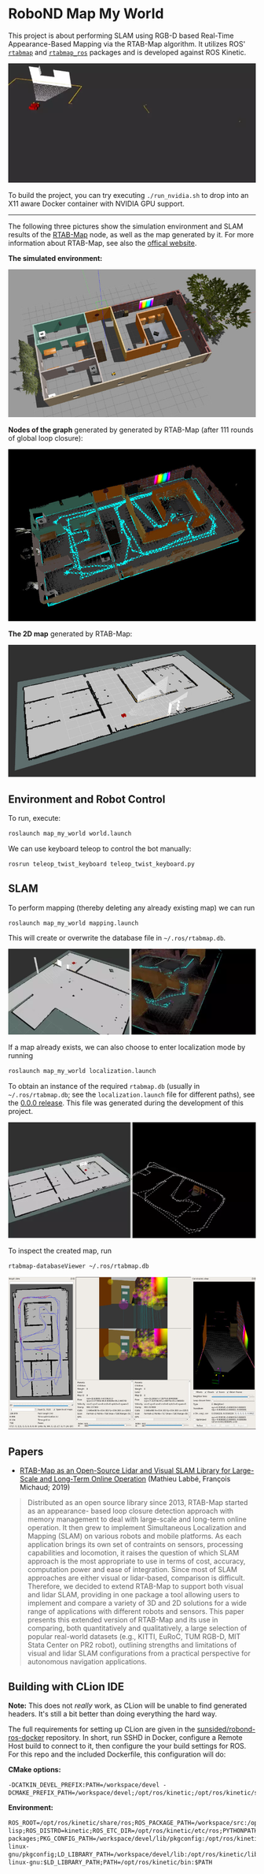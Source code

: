 # RoboND Map My World

This project is about performing SLAM using RGB-D based 
Real-Time Appearance-Based Mapping via the RTAB-Map algorithm.
It utilizes ROS' [`rtabmap`](http://wiki.ros.org/rtabmap) and
[`rtabmap_ros`](http://wiki.ros.org/rtabmap_ros) packages and
is developed against ROS Kinetic.

![](.readme/rgbd-sweep.webp)

To build the project, you can try executing `./run_nvidia.sh` to drop
into an X11 aware Docker container with NVIDIA GPU support.

---

The following three pictures show the simulation environment and SLAM results of
the [RTAB-Map](http://wiki.ros.org/rtabmap_ros) node, as well as the map generated by it.
For more information about RTAB-Map, see also the [offical website](http://introlab.github.io/rtabmap/).

**The simulated environment:**

![The Gazebo environment](.readme/gazebo.jpg)

**Nodes of the graph** generated by generated by RTAB-Map (after 
111 rounds of global loop closure):

![The RTAB-Map graph](.readme/rtab-map.jpg)

**The 2D map** generated by RTAB-Map:

![The RTAB-Map map](.readme/generated-map.jpg)

## Environment and Robot Control

To run, execute:

```bash
roslaunch map_my_world world.launch
```

We can use keyboard teleop to control the bot manually:

```bash
rosrun teleop_twist_keyboard teleop_twist_keyboard.py
```

## SLAM

To perform mapping (thereby deleting any already existing map) we can run

```bash
roslaunch map_my_world mapping.launch
```

This will create or overwrite the database file in `~/.ros/rtabmap.db`.

![](.readme/mapping.webp)

If a map already exists, we can also choose to enter localization mode
by running

```bash
roslaunch map_my_world localization.launch
```

To obtain an instance of the required `rtabmap.db` (usually in `~/.ros/rtabmap.db`; 
see the `localization.launch` file for different paths), see the [0.0.0 release](https://github.com/sunsided/RoboND-MapMyWorld/releases/tag/0.0.0).
This file was generated during the development of this project.

![](.readme/localization.webp)

To inspect the created map, run

```bash
rtabmap-databaseViewer ~/.ros/rtabmap.db
```

![](.readme/rtabmap-databaseViewer.jpg)

## Papers

- [RTAB-Map as an Open-Source Lidar and Visual
   SLAM Library for Large-Scale and Long-Term Online
   Operation](papers/Labbe18JFR_preprint.pdf) (Mathieu Labbé, François Michaud; 2019)

> Distributed as an open source library since 2013, RTAB-Map started as an appearance-
  based loop closure detection approach with memory management to deal with large-scale
  and long-term online operation. It then grew to implement Simultaneous Localization and
  Mapping (SLAM) on various robots and mobile platforms. As each application brings
  its own set of contraints on sensors, processing capabilities and locomotion, it raises the
  question of which SLAM approach is the most appropriate to use in terms of cost, accuracy,
  computation power and ease of integration. Since most of SLAM approaches are either
  visual or lidar-based, comparison is difficult. Therefore, we decided to extend RTAB-Map
  to support both visual and lidar SLAM, providing in one package a tool allowing users to
  implement and compare a variety of 3D and 2D solutions for a wide range of applications
  with different robots and sensors. This paper presents this extended version of RTAB-Map
  and its use in comparing, both quantitatively and qualitatively, a large selection of popular
  real-world datasets (e.g., KITTI, EuRoC, TUM RGB-D, MIT Stata Center on PR2 robot),
  outlining strengths and limitations of visual and lidar SLAM configurations from a practical
  perspective for autonomous navigation applications.

## Building with CLion IDE

**Note:** This does not _really_ work, as CLion will be unable to find generated headers. It's still a bit
          better than doing everything the hard way.

The full requirements for setting up CLion are given in the [sunsided/robond-ros-docker](https://github.com/sunsided/robond-ros-docker)
repository. In short, run SSHD in Docker, configure a Remote Host build to connect to it, then configure
the your build settings for ROS. For this repo and the included Dockerfile, this configuration will do:

**CMake options:**

```
-DCATKIN_DEVEL_PREFIX:PATH=/workspace/devel -DCMAKE_PREFIX_PATH=/workspace/devel;/opt/ros/kinetic;/opt/ros/kinetic/share
```

**Environment:**

```
ROS_ROOT=/opt/ros/kinetic/share/ros;ROS_PACKAGE_PATH=/workspace/src:/opt/ros/kinetic/share;ROS_MASTER_URI=http://localhost:11311;ROS_PYTHON_VERSION=2;ROS_VERSION=1;ROSLISP_PACKAGE_DIRECTORIES=/workspace/devel/share/common-lisp;ROS_DISTRO=kinetic;ROS_ETC_DIR=/opt/ros/kinetic/etc/ros;PYTHONPATH=/opt/ros/kinetic/lib/python2.7/dist-packages;PKG_CONFIG_PATH=/workspace/devel/lib/pkgconfig:/opt/ros/kinetic/lib/pkgconfig:/opt/ros/kinetic/lib/x86_64-linux-gnu/pkgconfig;LD_LIBRARY_PATH=/workspace/devel/lib:/opt/ros/kinetic/lib:/opt/ros/kinetic/lib/x86_64-linux-gnu:$LD_LIBRARY_PATH;PATH=/opt/ros/kinetic/bin:$PATH
```
